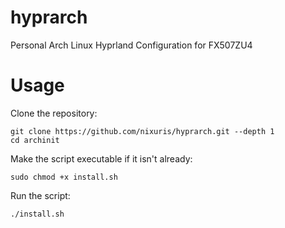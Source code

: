 # hyprarch
Personal Arch Linux Hyprland Configuration for FX507ZU4
# Usage
Clone the repository:
```
git clone https://github.com/nixuris/hyprarch.git --depth 1
cd archinit
```
Make the script executable if it isn't already:
```
sudo chmod +x install.sh 
```
Run the script:
```
./install.sh
```
